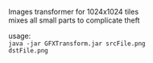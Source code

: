 Images transformer for 1024x1024 tiles<br>
mixes all small parts to complicate theft

usage:<br>
<code>java -jar GFXTransform.jar srcFile.png dstFile.png</code>
